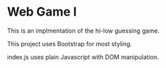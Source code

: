 # Web Game I

This is an implmentation of the hi-low guessing game.

This project uses Bootstrap for most styling.

index.js uses plain Javascript with DOM manipulation.